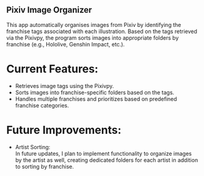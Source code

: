 ## Pixiv Image Organizer

This app automatically organises images from Pixiv by identifying the franchise tags associated with each illustration. Based on the tags retrieved via the Pixivpy, the program sorts images into appropriate folders by franchise (e.g., Hololive, Genshin Impact, etc.).

# Current Features:

- Retrieves image tags using the Pixivpy.
- Sorts images into franchise-specific folders based on the tags.
- Handles multiple franchises and prioritizes based on predefined franchise categories.

# Future Improvements:

- <p>Artist Sorting: <br>In future updates, I plan to implement functionality to organize images by the artist as well, creating dedicated folders for each artist in addition to sorting by franchise.</p>
